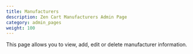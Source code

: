 ```yaml
---
title: Manufacturers
description: Zen Cart Manufacturers Admin Page 
category: admin_pages
weight: 100
---
```


This page allows you to view, add, edit or delete manufacturer information.


